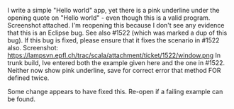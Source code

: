 I write a simple "Hello world" app, yet there is a pink underline under the opening quote on "Hello world" - even though this is a valid program.  Screenshot attached.
I'm reopening this because I don't see any evidence that this is an Eclipse bug.
See also #1522 (which was marked a dup of this bug). If this bug is fixed, please ensure that it fixes the scenario in #1522 also. Screenshot: https://lampsvn.epfl.ch/trac/scala/attachment/ticket/1522/window.png
In trunk build, Ive entered both the example given here and the one in #1522. Neither now show pink underline, save for correct error that method FOR defined twice.

Some change appears to have fixed this. Re-open if a failing example can be found.
